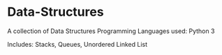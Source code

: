 # Data-Structures
A collection of Data Structures
Programming Languages used:
    Python 3
    
Includes:
    Stacks,
    Queues,
    Unordered Linked List
